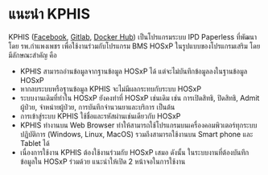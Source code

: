 # แนะนำ KPHIS

KPHIS ([Facebook](https://www.facebook.com/KPHIS-101091131902046), [Gitlab](https://gitlab.kph.go.th/apichat/kphisdockerimages.git), [Docker Hub](https://hub.docker.com/r/apichatthongngoen/kphis)) เป็นโปรแกรมระบบ IPD Paperless ที่พัฒนาโดย รพ.กำแพงเพชร เพื่อใช้งานร่วมกับโปรแกรม BMS HOSxP ในรูปแบบของโปรแกรมเสริม โดยมีลักษณะสำคัญ คือ
* KPHIS สามารถอ่านข้อมูลจากฐานข้อมูล HOSxP ได้ แต่จะไม่บันทึกข้อมูลลงในฐานข้อมูล HOSxP
* หากลบระบบหรือฐานข้อมูล KPHIS จะไม่มีผลกระทบกับระบบ HOSxP 
* ระบบงานเดิมที่ทำใน HOSxP ยังคงทำที่ HOSxP เช่นเดิม เช่น การเปิดสิทธิ, ปิดสิทธิ, Admit ผู้ป่วย, จำหน่ายผู้ป่วย, การบันทึกจำนวนยาและบริการ เป็นต้น
* การเข้าสู่ระบบ KPHIS ใช้ชื่อและรหัสผ่านเช่นเดียวกับ HOSxP
* KPHIS ทำงานบน Web Browser ทำให้สามารถใช้โปรแกรมบนเครื่องคอมพิวเตอร์ทุกระบบปฏิบัติการ (Windows, Linux, MacOS) รวมถึงสามารถใช้งานบน Smart phone และ Tablet ได้
* เนื่องการใช้งาน KPHIS ต้องใช้งานร่วมกับ HOSxP เสมอ ดังนั้น ในระบบงานที่ต้องบันทึกข้อมูลใน HOSxP ร่วมด้วย แนะนำให้เปิด 2 หน้าจอในการใช้งาน
